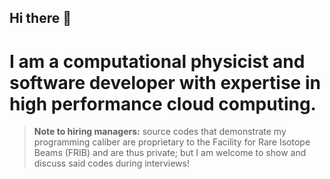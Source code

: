 ## Hi there 👋
# I am a computational physicist and software developer with expertise in high performance cloud computing. 
> **Note to hiring managers:**
> source codes that demonstrate my programming caliber are proprietary to the Facility for Rare Isotope Beams (FRIB) and are thus private; but I am welcome to show and discuss said codes during interviews!

<!--
**YaniUdiani/YaniUdiani** is a ✨ _special_ ✨ repository because its `README.md` (this file) appears on your GitHub profile.

Here are some ideas to get you started:

- 🔭 I’m currently working on ...
- 🌱 I’m currently learning ...
- 👯 I’m looking to collaborate on ...
- 🤔 I’m looking for help with ...
- 💬 Ask me about ...
- 📫 How to reach me: ...
- 😄 Pronouns: ...
- ⚡ Fun fact: ...
-->

